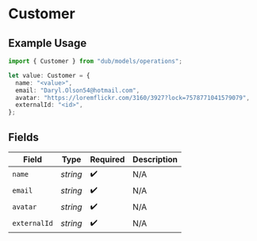 # Customer

## Example Usage

```typescript
import { Customer } from "dub/models/operations";

let value: Customer = {
  name: "<value>",
  email: "Daryl.Olson54@hotmail.com",
  avatar: "https://loremflickr.com/3160/3927?lock=7578771041579079",
  externalId: "<id>",
};
```

## Fields

| Field              | Type               | Required           | Description        |
| ------------------ | ------------------ | ------------------ | ------------------ |
| `name`             | *string*           | :heavy_check_mark: | N/A                |
| `email`            | *string*           | :heavy_check_mark: | N/A                |
| `avatar`           | *string*           | :heavy_check_mark: | N/A                |
| `externalId`       | *string*           | :heavy_check_mark: | N/A                |